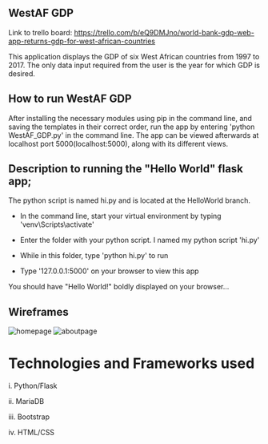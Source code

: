 ## WestAF GDP
Link to trello board: https://trello.com/b/eQ9DMJno/world-bank-gdp-web-app-returns-gdp-for-west-african-countries

This application displays the GDP of six West African countries from 1997 to 2017.
The only data input required from the user is the year for which GDP is desired.

## How to run WestAF GDP
After installing the necessary modules using pip in the command line, and saving the templates in their correct order, run the app by entering 'python WestAF_GDP.py' in the command line. The app can be viewed afterwards at localhost port 5000(localhost:5000), along with its different views.

## Description to running the "Hello World" flask app;

The python script is named hi.py and is located at the HelloWorld branch.

- In the command line, start your virtual environment by typing 'venv\Scripts\activate'

- Enter the folder with your python script. I named my python script 'hi.py'

- While in this folder, type 'python hi.py' to run

- Type '127.0.0.1:5000' on your browser to view this app

You should have "Hello World!" boldly displayed on your browser...


## Wireframes
![homepage](https://user-images.githubusercontent.com/37074603/46359134-7a8cad80-c660-11e8-914e-8962d9cb0f37.png)
![aboutpage](https://user-images.githubusercontent.com/37074603/46359152-824c5200-c660-11e8-91ae-452a79c61ecd.png)

# Technologies and Frameworks used
i.   Python/Flask

ii.  MariaDB

iii. Bootstrap

iv.  HTML/CSS

